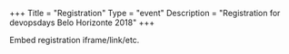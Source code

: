 +++
Title = "Registration"
Type = "event"
Description = "Registration for devopsdays Belo Horizonte 2018"
+++

<div style="width:100%; text-align:left;">

Embed registration iframe/link/etc.
</div></div>
</div>
